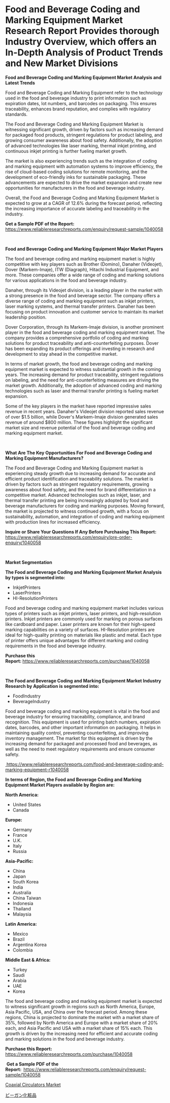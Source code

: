 <p><h1>Food and Beverage Coding and Marking Equipment Market Research Report Provides thorough Industry Overview, which offers an In-Depth Analysis of Product Trends and New Market Divisions</h1></p><p><strong>Food and Beverage Coding and Marking Equipment Market Analysis and Latest Trends</strong></p>
<p><p>Food and Beverage Coding and Marking Equipment refer to the technology used in the food and beverage industry to print information such as expiration dates, lot numbers, and barcodes on packaging. This ensures traceability, enhances brand reputation, and complies with regulatory standards.</p><p>The Food and Beverage Coding and Marking Equipment Market is witnessing significant growth, driven by factors such as increasing demand for packaged food products, stringent regulations for product labeling, and growing consumer awareness about food safety. Additionally, the adoption of advanced technologies like laser marking, thermal inkjet printing, and continuous inkjet printing is further fueling market growth.</p><p>The market is also experiencing trends such as the integration of coding and marking equipment with automation systems to improve efficiency, the rise of cloud-based coding solutions for remote monitoring, and the development of eco-friendly inks for sustainable packaging. These advancements are expected to drive the market expansion and create new opportunities for manufacturers in the food and beverage industry.</p><p>Overall, the Food and Beverage Coding and Marking Equipment Market is expected to grow at a CAGR of 12.6% during the forecast period, reflecting the increasing importance of accurate labeling and traceability in the industry.</p></p>
<p><strong>Get a Sample PDF of the Report:&nbsp;</strong> <a href="https://www.reliableresearchreports.com/enquiry/request-sample/1040058">https://www.reliableresearchreports.com/enquiry/request-sample/1040058</a></p>
<p>&nbsp;</p>
<p><strong>Food and Beverage Coding and Marking Equipment Major Market Players</strong></p>
<p><p>The food and beverage coding and marking equipment market is highly competitive with key players such as Brother (Domino), Danaher (Videojet), Dover (Markem-Imaje), ITW (Diagraph), Hitachi Industrial Equipment, and more. These companies offer a wide range of coding and marking solutions for various applications in the food and beverage industry.</p><p>Danaher, through its Videojet division, is a leading player in the market with a strong presence in the food and beverage sector. The company offers a diverse range of coding and marking equipment such as inkjet printers, laser marking systems, and thermal transfer printers. Danaher has been focusing on product innovation and customer service to maintain its market leadership position.</p><p>Dover Corporation, through its Markem-Imaje division, is another prominent player in the food and beverage coding and marking equipment market. The company provides a comprehensive portfolio of coding and marking solutions for product traceability and anti-counterfeiting purposes. Dover has been expanding its product offerings and investing in research and development to stay ahead in the competitive market.</p><p>In terms of market growth, the food and beverage coding and marking equipment market is expected to witness substantial growth in the coming years. The increasing demand for product traceability, stringent regulations on labeling, and the need for anti-counterfeiting measures are driving the market growth. Additionally, the adoption of advanced coding and marking technologies such as laser and thermal transfer printing is fueling market expansion.</p><p>Some of the key players in the market have reported impressive sales revenue in recent years. Danaher's Videojet division reported sales revenue of over $1.5 billion, while Dover's Markem-Imaje division generated sales revenue of around $800 million. These figures highlight the significant market size and revenue potential of the food and beverage coding and marking equipment market.</p></p>
<p>&nbsp;</p>
<p><strong>What Are The Key Opportunities For Food and Beverage Coding and Marking Equipment Manufacturers?</strong></p>
<p><p>The Food and Beverage Coding and Marking Equipment market is experiencing steady growth due to increasing demand for accurate and efficient product identification and traceability solutions. The market is driven by factors such as stringent regulatory requirements, growing awareness about food safety, and the need for brand differentiation in a competitive market. Advanced technologies such as inkjet, laser, and thermal transfer printing are being increasingly adopted by food and beverage manufacturers for coding and marking purposes. Moving forward, the market is projected to witness continued growth, with a focus on sustainability, automation, and integration of coding and marking equipment with production lines for increased efficiency.</p></p>
<p><strong>Inquire or Share Your Questions If Any Before Purchasing This Report:</strong> <a href="https://www.reliableresearchreports.com/enquiry/pre-order-enquiry/1040058">https://www.reliableresearchreports.com/enquiry/pre-order-enquiry/1040058</a></p>
<p>&nbsp;</p>
<p><strong>Market Segmentation</strong></p>
<p><strong>The Food and Beverage Coding and Marking Equipment Market Analysis by types is segmented into:</strong></p>
<p><ul><li>InkjetPrinters</li><li>LaserPrinters</li><li>HI-ResolutionPrinters</li></ul></p>
<p><p>Food and beverage coding and marking equipment market includes various types of printers such as inkjet printers, laser printers, and high-resolution printers. Inkjet printers are commonly used for marking on porous surfaces like cardboard and paper. Laser printers are known for their high-speed marking capabilities on a variety of surfaces. HI-Resolution printers are ideal for high-quality printing on materials like plastic and metal. Each type of printer offers unique advantages for different marking and coding requirements in the food and beverage industry.</p></p>
<p><strong>Purchase this Report:&nbsp;</strong><a href="https://www.reliableresearchreports.com/purchase/1040058">https://www.reliableresearchreports.com/purchase/1040058</a></p>
<p>&nbsp;</p>
<p><strong>The Food and Beverage Coding and Marking Equipment Market Industry Research by Application is segmented into:</strong></p>
<p><ul><li>FoodIndustry</li><li>BeverageIndustry</li></ul></p>
<p><p>Food and beverage coding and marking equipment is vital in the food and beverage industry for ensuring traceability, compliance, and brand recognition. This equipment is used for printing batch numbers, expiration dates, barcodes, and other important information on packaging. It helps in maintaining quality control, preventing counterfeiting, and improving inventory management. The market for this equipment is driven by the increasing demand for packaged and processed food and beverages, as well as the need to meet regulatory requirements and ensure consumer safety.</p></p>
<p><a href="https://www.reliableresearchreports.com/food-and-beverage-coding-and-marking-equipment-r1040058">&nbsp;https://www.reliableresearchreports.com/food-and-beverage-coding-and-marking-equipment-r1040058</a></p>
<p><strong>In terms of Region, the Food and Beverage Coding and Marking Equipment Market Players available by Region are:</strong></p>
<p>
    <p> <strong> North America: </strong>
        <ul>
            <li>United States</li>
            <li>Canada</li>
        </ul>
        </p> 
    <p> <strong> Europe: </strong>
        <ul>
            <li>Germany</li>
            <li>France</li>
            <li>U.K.</li>
            <li>Italy</li>
            <li>Russia</li>
        </ul>
        </p> 
    <p> <strong> Asia-Pacific: </strong>
        <ul>
            <li>China</li>
            <li>Japan</li>
            <li>South Korea</li>
            <li>India</li>
            <li>Australia</li>
            <li>China Taiwan</li>
            <li>Indonesia</li>
            <li>Thailand</li>
            <li>Malaysia</li>
        </ul>
        </p> 
    <p> <strong> Latin America: </strong>
        <ul>
            <li>Mexico</li>
            <li>Brazil</li>
            <li>Argentina Korea</li>
            <li>Colombia</li>
        </ul>
        </p> 
    <p> <strong> Middle East & Africa: </strong>
        <ul>
            <li>Turkey</li>
            <li>Saudi</li>
            <li>Arabia</li>
            <li>UAE</li>
            <li>Korea</li>
        </ul>
    </p>
    </p>
<p><p>The food and beverage coding and marking equipment market is expected to witness significant growth in regions such as North America, Europe, Asia Pacific, USA, and China over the forecast period. Among these regions, China is projected to dominate the market with a market share of 35%, followed by North America and Europe with a market share of 20% each, and Asia Pacific and USA with a market share of 15% each. This growth is driven by the increasing need for efficient and accurate coding and marking solutions in the food and beverage industry.</p></p>
<p><strong>Purchase this Report: </strong><a href="https://www.reliableresearchreports.com/purchase/1040058">https://www.reliableresearchreports.com/purchase/1040058</a></p>
<p>&nbsp;<strong>Get a Sample PDF of the Report:&nbsp;&nbsp;</strong><a href="https://www.reliableresearchreports.com/enquiry/request-sample/1040058">https://www.reliableresearchreports.com/enquiry/request-sample/1040058</a></p>
<p><strong></strong></p>
<p><p><a href="https://mire-aunt-385.notion.site/Coaxial-Circulators-Market-The-Key-To-Successful-Business-Strategy-Forecast-Till-2031-f9581911a84d4d2d96ce0525ae1cdab0">Coaxial Circulators Market</a></p><p><a href="https://github.com/mreklxf44233/Market-Research-Report-List-1/blob/main/670769726461.md">ビーガン化粧品</a></p></p>